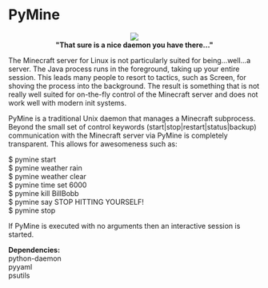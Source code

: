 PyMine
======

<div align="center"><a href="https://github.com/christopher-henderson/PyMine"><img src="https://cloud.githubusercontent.com/assets/8518514/4023774/0eca78ec-2ba6-11e4-8844-81199da62058.jpeg"/></a></div>
<div align="center"><strong>"That sure is a nice daemon you have there..."</strong></div>
<p></p>
The Minecraft server for Linux is not particularly suited for being...well...a server. The Java process runs in the foreground, taking up your entire session. This leads many people to resort to tactics, such as Screen, for shoving the process into the background. The result is something that is not really well suited for on-the-fly control of the Minecraft server and does not work well with modern init systems.

PyMine is a traditional Unix daemon that manages a Minecraft subprocess. Beyond the small set of control keywords (start|stop|restart|status|backup) communication with the Minecraft server via PyMine is completely transparent. This allows for awesomeness such as:

<p>$ pymine start<br>
$ pymine weather rain<br>
$ pymine weather clear<br>
$ pymine time set 6000<br>
$ pymine kill BillBobb<br>
$ pymine say STOP HITTING YOURSELF!<br>
$ pymine stop</p>

If PyMine is executed with no arguments then an interactive session is started.

<p><strong>Dependencies:</strong><br>
python-daemon<br>
pyyaml<br>
psutils<br></p>
